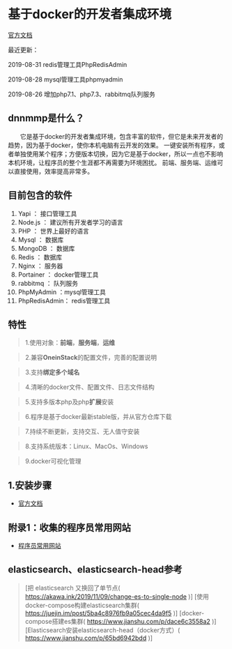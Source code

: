 # 基于docker的开发者集成环境
[官方文档](http://blog.kaka996.com/)

最近更新：

2019-08-31 redis管理工具PhpRedisAdmin

2019-08-28 mysql管理工具phpmyadmin

2019-08-26 增加php7.1、php7.3、rabbitmq队列服务

## dnnmmp是什么？
&emsp;&emsp;它是基于docker的开发者集成环境，包含丰富的软件，但它是未来开发者的趋势，因为基于docker，使你本机电脑有云开发的效果。
一键安装所有程序，或者单独使用某个程序；方便版本切换，因为它是基于docker，所以一点也不影响本机环境，让程序员的整个生涯都不再需要为环境困扰。
前端、服务端、运维可以直接使用，效率提高非常多。

## 目前包含的软件
1. Yapi ： 接口管理工具
2. Node.js ： 建议所有开发者学习的语言
3. PHP ： 世界上最好的语言
4. Mysql ： 数据库
5. MongoDB ： 数据库
6. Redis ： 数据库
7. Nginx ： 服务器
8. Portainer ： docker管理工具
9. rabbitmq ： 队列服务
10. PhpMyAdmin ：mysql管理工具
11. PhpRedisAdmin： redis管理工具

## 特性
>1.使用对象：**前端**，**服务端**，**运维**

>2.兼容**OneinStack**的配置文件，完善的配置说明

>3.支持**绑定多个域名**

>4.清晰的docker文件、配置文件、日志文件结构

>5.支持多版本php及php**扩展**安装

>6.程序是基于docker最新stable版，并从官方仓库下载

>7.持续不断更新，支持交互、无人值守安装

>8.支持系统版本：Linux、MacOs、Windows

>9.docker可视化管理

## 1.安装步骤
- [官方文档](http://blog.kaka996.com/)

## 附录1：收集的程序员常用网站
- [程序员常用网站](http://www.kaka996.com/web/dh/dev)

## elasticsearch、elasticsearch-head参考
>[把 elasticsearch 又换回了单节点( https://akawa.ink/2019/11/09/change-es-to-single-node )]
>[使用docker-compose构建elasticsearch集群( https://juejin.im/post/5ba4c8976fb9a05cec4da9f5 )]
>[docker-compose搭建es集群( https://www.jianshu.com/p/dace6c3558a2 )]
>[Elasticsearch安装elasticsearch-head（docker方式）( https://www.jianshu.com/p/65bd6942bdd )]